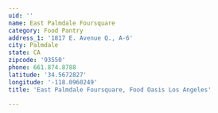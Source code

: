 ```yaml
---
uid: ''
name: East Palmdale Foursquare
category: Food Pantry
address_1: '1817 E. Avenue Q., A-6'
city: Palmdale
state: CA
zipcode: '93550'
phone: 661.874.8788
latitude: '34.5672827'
longitude: '-118.0960249'
title: 'East Palmdale Foursquare, Food Oasis Los Angeles'

---
```

